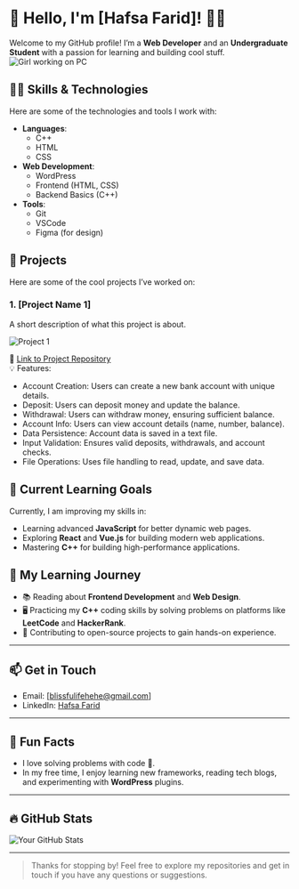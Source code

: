 # 👋 Hello, I'm [Hafsa Farid]! 👨‍💻

Welcome to my GitHub profile! I’m a **Web Developer** and an **Undergraduate Student** with a passion for learning and building cool stuff.
![Girl working on PC](https://banner2.cleanpng.com/lnd/20240713/wjj/a8j9mw9pj.webp)

## 🧑‍💻 Skills & Technologies

Here are some of the technologies and tools I work with:

- **Languages**: 
  - C++
  - HTML
  - CSS
- **Web Development**:
  - WordPress
  - Frontend (HTML, CSS)
  - Backend Basics (C++)
- **Tools**:
  - Git
  - VSCode
  - Figma (for design)
  

## 🌟 Projects

Here are some of the cool projects I’ve worked on:

### 1. **[Project Name 1]**
A short description of what this project is about. 

![Project 1](https://github.com/Hehehafsa/Banking-system-1) <!-- Replace with a GIF or image of your project -->
  
🔗 [Link to Project Repository](https://github.com/Hehehafsa/Banking-system-1)  
💡 Features:  
- Account Creation: Users can create a new bank account with unique details.
- Deposit: Users can deposit money and update the balance.
- Withdrawal: Users can withdraw money, ensuring sufficient balance.
- Account Info: Users can view account details (name, number, balance).
- Data Persistence: Account data is saved in a text file.
- Input Validation: Ensures valid deposits, withdrawals, and account checks.
- File Operations: Uses file handling to read, update, and save data.
  



## 🎯 Current Learning Goals

Currently, I am improving my skills in:

- Learning advanced **JavaScript** for better dynamic web pages.
- Exploring **React** and **Vue.js** for building modern web applications.
- Mastering **C++** for building high-performance applications.

## 🌱 My Learning Journey

- 📚 Reading about **Frontend Development** and **Web Design**.
- 🖥️ Practicing my **C++** coding skills by solving problems on platforms like **LeetCode** and **HackerRank**.
- 🚀 Contributing to open-source projects to gain hands-on experience.

---

## 📫 Get in Touch

- Email: [blissfulifehehe@gmail.com]
- LinkedIn: [Hafsa Farid](https://www.linkedin.com/in/hafsa-farid-453002327?utm_source=share&utm_campaign=share_via&utm_content=profile&utm_medium=android_app)

---

## 📜 Fun Facts

- I love solving problems with code 🧩.
- In my free time, I enjoy learning new frameworks, reading tech blogs, and experimenting with **WordPress** plugins.

---

## 🔥 GitHub Stats

![Your GitHub Stats](https://github-readme-stats.vercel.app/api?username=yourusername&show_icons=true&hide_title=true&count_private=true&hide=prs&theme=radical)

---


> Thanks for stopping by! Feel free to explore my repositories and get in touch if you have any questions or suggestions.
